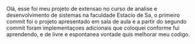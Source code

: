 Olá, esse foi meu projeto de extensao no curso de analise e desenvolvimento de sistemas na faculdade Estacio de Sa, o primeiro commit foi o projeto apresentado em sala de aula e a partir do segundo commit foram implementaçoes adicionais que coloquei conforme fui aprendendo, e de livre e espontanea vontade quis melhorar meu codigo.
